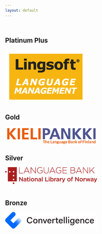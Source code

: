 ```yaml
---
layout: default
---
```


<div class="row">

<block style="margin:40px" class="4u 12u$(small)">
<h2>Platinum Plus </h2>
<span class="image"><a href="https://www.lingsoft.fi"><img src="images/Lingsoft_LM_RGB.png" max-width="300px" alt="Lingsoft logo"/></a></span>
</block>

<block style="margin:40px" class="4u 12u$(small)">
<h2>Gold</h2>
<span class="image"><a href="https://www.kielipankki.fi/language-bank/"><img src="images/KIELIPANKKI_logotxt_SU_EN.png" width="300px" alt="Kielipankki Logo" /></a></span>
</block>

<block style="margin:40px" class="4u$ 12u$(small)">
<h2>Silver</h2>
<span class="image"><a href="https://www.nb.no/en/forskning/sprakbanken/"><img src="images/sprakbanken_no_logo.png" alt="Språkbanken Logo" width="300px" /></a></span>
</block>

</div>

<div class="row">

<block style="margin:40px" class="4u$ 12u$(small)">
<h2>Bronze</h2>
<span class="image"><a href="https://www.convertelligence.no/"><img src="images/convertelligence_logo.png" alt="Convertelligence Logo" width="300px" /></a></span>
</block>

</div>


